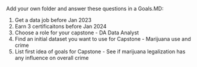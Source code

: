 Add your own folder and answer these questions in a Goals.MD:

 1. Get a data job before Jan 2023
 1. Earn 3 certificaitons before Jan 2024
 1. Choose a role for your capstone -
  DA Data Analyst
 1. Find an initial dataset you want to use for Capstone - Marijuana use and crime
 1. List first idea of goals for Capstone - See if marijuana legalization has any influence on overall crime
